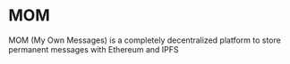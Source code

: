 # MOM

MOM (My Own Messages) is a completely decentralized platform to store permanent messages with Ethereum and IPFS
